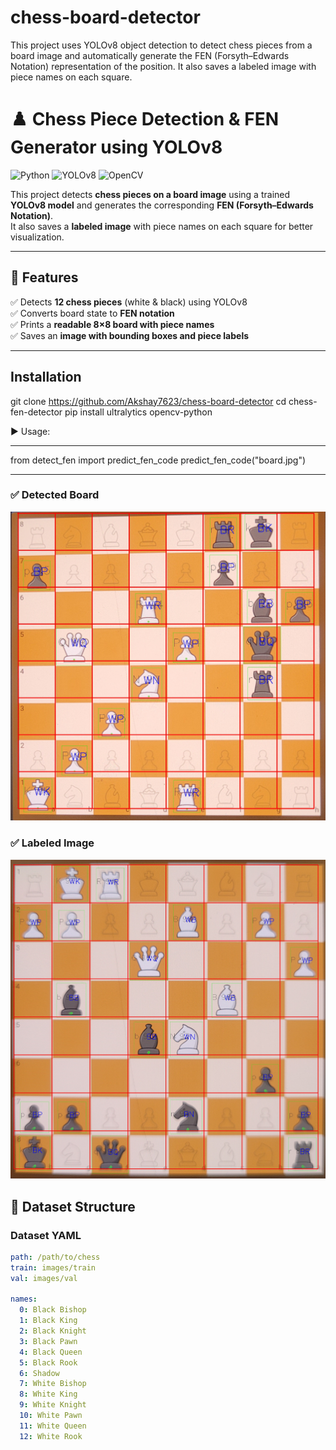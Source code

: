 # chess-board-detector
This project uses YOLOv8 object detection to detect chess pieces from a board image and automatically generate the FEN (Forsyth–Edwards Notation) representation of the position. It also saves a labeled image with piece names on each square.



# ♟️ Chess Piece Detection & FEN Generator using YOLOv8  

![Python](https://img.shields.io/badge/Python-3.8+-blue.svg) 
![YOLOv8](https://img.shields.io/badge/YOLOv8-Object%20Detection-green) 
![OpenCV](https://img.shields.io/badge/OpenCV-Computer%20Vision-red)  

This project detects **chess pieces on a board image** using a trained **YOLOv8 model** and generates the corresponding **FEN (Forsyth–Edwards Notation)**.  
It also saves a **labeled image** with piece names on each square for better visualization.

---

## 🚀 Features
✅ Detects **12 chess pieces** (white & black) using YOLOv8  
✅ Converts board state to **FEN notation**  
✅ Prints a **readable 8×8 board with piece names**  
✅ Saves an **image with bounding boxes and piece labels**  

---

## Installation
git clone https://github.com/Akshay7623/chess-board-detector
cd chess-fen-detector
pip install ultralytics opencv-python

▶️ Usage:

---

from detect_fen import predict_fen_code
predict_fen_code("board.jpg")

---

### ✅ Detected Board
![Detected Board](board_example1.jpg)

### ✅ Labeled Image
![Labeled Board](board_example2.jpg)

## 📂 Dataset Structure


### Dataset YAML
```yaml
path: /path/to/chess
train: images/train
val: images/val

names:
  0: Black Bishop
  1: Black King
  2: Black Knight
  3: Black Pawn
  4: Black Queen
  5: Black Rook
  6: Shadow
  7: White Bishop
  8: White King
  9: White Knight
  10: White Pawn
  11: White Queen
  12: White Rook




